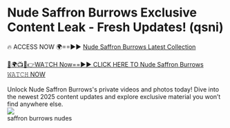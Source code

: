 # Nude Saffron Burrows Exclusive Content Leak - Fresh Updates! (qsni)

🔥 ACCESS NOW 🌍==►► <a href="https://tinyurl.com/2mz8nhtm" rel="nofollow">Nude Saffron Burrows Latest Collection</a>
<br><br>
[🔴🌍📺📱👉WA𝚃CH Now==►► CLICK HERE TO Nude Saffron Burrows 𝚆𝙰𝚃𝙲𝙷 NOW](https://tinyurl.com/2mz8nhtm)
<br><br>
Unlock Nude Saffron Burrows's private videos and photos today! Dive into the newest 2025 content updates and explore exclusive material you won’t find anywhere else.
<br>
<a href="https://tinyurl.com/2mz8nhtm" rel="nofollow" data-target="animated-image.originalLink"><img src="https://camo.githubusercontent.com/8a4f000d20f83aca3bf7ec5f350d767afa0574a8a352519fd8cfa583a6f93a33/68747470733a2f2f692e696d6775722e636f6d2f644a486b345a712e676966" data-canonical-src="https://i.imgur.com/dJHk4Zq.gif" style="max-width: 100%; display: inline-block;" data-target="animated-image.originalImage"></a>
<br>
saffron burrows nudes